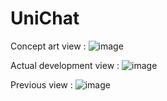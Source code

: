# UniChat

Concept art view :
![image](https://github.com/HugoTby/UniChat/assets/97984737/a52f31a4-abbb-4ebd-882f-a37b6bdc3824)

Actual development view :
![image](https://github.com/HugoTby/UniChat/assets/97984737/443aafdb-4b75-4a28-ac56-215ed4a1fdba)

Previous view :
![image](https://user-images.githubusercontent.com/97984737/236835377-24e06f71-ee76-4833-9a8a-3149eb4f1cb5.png)
